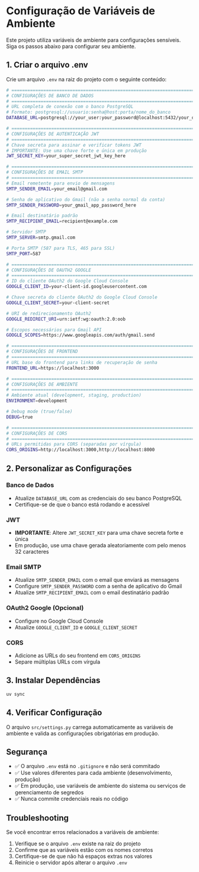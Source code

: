 # Configuração de Variáveis de Ambiente

Este projeto utiliza variáveis de ambiente para configurações sensíveis. Siga os passos abaixo para configurar seu ambiente.

## 1. Criar o arquivo .env

Crie um arquivo `.env` na raiz do projeto com o seguinte conteúdo:

```bash
# =============================================================================
# CONFIGURAÇÕES DE BANCO DE DADOS
# =============================================================================
# URL completa de conexão com o banco PostgreSQL
# Formato: postgresql://usuario:senha@host:porta/nome_do_banco
DATABASE_URL=postgresql://your_user:your_password@localhost:5432/your_database

# =============================================================================
# CONFIGURAÇÕES DE AUTENTICAÇÃO JWT
# =============================================================================
# Chave secreta para assinar e verificar tokens JWT
# IMPORTANTE: Use uma chave forte e única em produção
JWT_SECRET_KEY=your_super_secret_jwt_key_here

# =============================================================================
# CONFIGURAÇÕES DE EMAIL SMTP
# =============================================================================
# Email remetente para envio de mensagens
SMTP_SENDER_EMAIL=your_email@gmail.com

# Senha de aplicativo do Gmail (não a senha normal da conta)
SMTP_SENDER_PASSWORD=your_gmail_app_password_here

# Email destinatário padrão
SMTP_RECIPIENT_EMAIL=recipient@example.com

# Servidor SMTP
SMTP_SERVER=smtp.gmail.com

# Porta SMTP (587 para TLS, 465 para SSL)
SMTP_PORT=587

# =============================================================================
# CONFIGURAÇÕES DE OAUTH2 GOOGLE
# =============================================================================
# ID do cliente OAuth2 do Google Cloud Console
GOOGLE_CLIENT_ID=your-client-id.googleusercontent.com

# Chave secreta do cliente OAuth2 do Google Cloud Console
GOOGLE_CLIENT_SECRET=your-client-secret

# URI de redirecionamento OAuth2
GOOGLE_REDIRECT_URI=urn:ietf:wg:oauth:2.0:oob

# Escopos necessários para Gmail API
GOOGLE_SCOPES=https://www.googleapis.com/auth/gmail.send

# =============================================================================
# CONFIGURAÇÕES DE FRONTEND
# =============================================================================
# URL base do frontend para links de recuperação de senha
FRONTEND_URL=https://localhost:3000

# =============================================================================
# CONFIGURAÇÕES DE AMBIENTE
# =============================================================================
# Ambiente atual (development, staging, production)
ENVIRONMENT=development

# Debug mode (true/false)
DEBUG=true

# =============================================================================
# CONFIGURAÇÕES DE CORS
# =============================================================================
# URLs permitidas para CORS (separadas por vírgula)
CORS_ORIGINS=http://localhost:3000,http://localhost:8000
```

## 2. Personalizar as Configurações

### Banco de Dados
- Atualize `DATABASE_URL` com as credenciais do seu banco PostgreSQL
- Certifique-se de que o banco está rodando e acessível

### JWT
- **IMPORTANTE**: Altere `JWT_SECRET_KEY` para uma chave secreta forte e única
- Em produção, use uma chave gerada aleatoriamente com pelo menos 32 caracteres

### Email SMTP
- Atualize `SMTP_SENDER_EMAIL` com o email que enviará as mensagens
- Configure `SMTP_SENDER_PASSWORD` com a senha de aplicativo do Gmail
- Atualize `SMTP_RECIPIENT_EMAIL` com o email destinatário padrão

### OAuth2 Google (Opcional)
- Configure no Google Cloud Console
- Atualize `GOOGLE_CLIENT_ID` e `GOOGLE_CLIENT_SECRET`

### CORS
- Adicione as URLs do seu frontend em `CORS_ORIGINS`
- Separe múltiplas URLs com vírgula

## 3. Instalar Dependências

```bash
uv sync
```

## 4. Verificar Configuração

O arquivo `src/settings.py` carrega automaticamente as variáveis de ambiente e valida as configurações obrigatórias em produção.

## Segurança

- ✅ O arquivo `.env` está no `.gitignore` e não será commitado
- ✅ Use valores diferentes para cada ambiente (desenvolvimento, produção)
- ✅ Em produção, use variáveis de ambiente do sistema ou serviços de gerenciamento de segredos
- ✅ Nunca commite credenciais reais no código

## Troubleshooting

Se você encontrar erros relacionados a variáveis de ambiente:

1. Verifique se o arquivo `.env` existe na raiz do projeto
2. Confirme que as variáveis estão com os nomes corretos
3. Certifique-se de que não há espaços extras nos valores
4. Reinicie o servidor após alterar o arquivo `.env`
